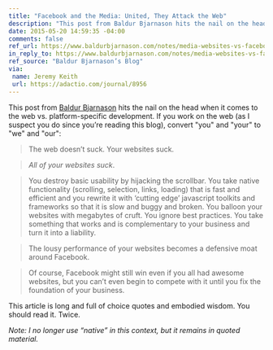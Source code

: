 ```yaml
---
title: "Facebook and the Media: United, They Attack the Web"
description: "This post from Baldur Bjarnason hits the nail on the head when it comes to the web vs. platform-specific development. If you work on the web (as I suspect you do since you’re reading this blog), convert “you” and “your” to “we” and “our”."
date: 2015-05-20 14:59:35 -04:00
comments: false
ref_url: https://www.baldurbjarnason.com/notes/media-websites-vs-facebook/
in_reply_to: https://www.baldurbjarnason.com/notes/media-websites-vs-facebook/
ref_source: "Baldur Bjarnason’s Blog"
via:
 name: Jeremy Keith
 url: https://adactio.com/journal/8956
---
```


This post from [Baldur Bjarnason](https://twitter.com/fakebaldur) hits the nail on the head when it comes to the web vs. platform-specific development. If you work on the web (as I suspect you do since you’re reading this blog), convert "you" and "your" to "we" and "our":

> The web doesn’t suck. Your websites suck.

> *All of your websites suck*.

> You destroy basic usability by hijacking the scrollbar. You take native functionality (scrolling, selection, links, loading) that is fast and efficient and you rewrite it with ‘cutting edge’ javascript toolkits and frameworks so that it is slow and buggy and broken. You balloon your websites with megabytes of cruft. You ignore best practices. You take something that works and is complementary to your business and turn it into a liability.

> The lousy performance of your websites becomes a defensive moat around Facebook.

> Of course, Facebook might still win even if you all had awesome websites, but you can’t even begin to compete with it until you fix the foundation of your business.

This article is long and full of choice quotes and embodied wisdom. You should read it. Twice.

_Note: I no longer use “native” in this context, but it remains in quoted material._
